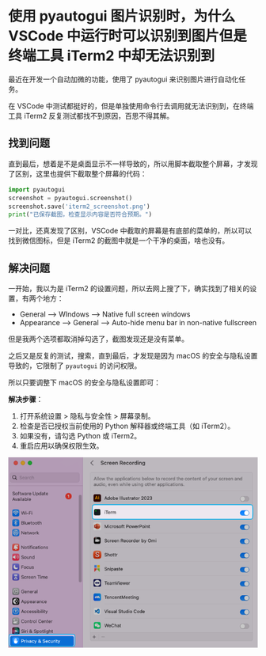 # 使用 pyautogui 图片识别时，为什么 VSCode 中运行时可以识别到图片但是终端工具 iTerm2 中却无法识别到

最近在开发一个自动加微的功能，使用了 pyautogui 来识别图片进行自动化任务。

在 VSCode 中测试都挺好的，但是单独使用命令行去调用就无法识别到，在终端工具 iTerm2 反复测试都找不到原因，百思不得其解。

## 找到问题

直到最后，想着是不是桌面显示不一样导致的，所以用脚本截取整个屏幕，才发现了区别，这里也提供下截取整个屏幕的代码：

```python
import pyautogui
screenshot = pyautogui.screenshot()
screenshot.save('iterm2_screenshot.png')
print("已保存截图，检查显示内容是否符合预期。")
```

一对比，还真发现了区别，VSCode 中截取的屏幕是有底部的菜单的，所以可以找到微信图标，但是 iTerm2 的截图中就是一个干净的桌面，啥也没有。

## 解决问题

一开始，我以为是 iTerm2 的设置问题，所以去网上搜了下，确实找到了相关的设置，有两个地方：

- General --> WIndows --> Native full screen windows
- Appearance --> General --> Auto-hide menu bar in non-native fullscreen

但是我两个选项都取消掉勾选了，截图发现还是没有菜单。

之后又是反复的测试，搜索，直到最后，才发现是因为 macOS 的安全与隐私设置导致的，它限制了 `pyautogui` 的访问权限。

所以只要调整下 macOS 的安全与隐私设置即可：

**解决步骤**：

1. 打开系统设置 > 隐私与安全性 > 屏幕录制。
2. 检查是否已授权当前使用的 Python 解释器或终端工具（如 iTerm2）。
3. 如果没有，请勾选 Python 或 iTerm2。
4. 重启应用以确保权限生效。

![image-20241203132717866](./assets/241202-使用pyautogui图片识别时为什么vscode中可以识别到图片但是命令行中却无法识别到/image-20241203132717866.png)
